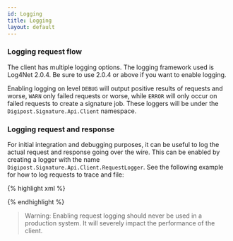 ```yaml
---
id: Logging
title: Logging
layout: default
---
```



<h3 id="loggingrequestflow">Logging request flow</h3>
The client has multiple logging options. The logging framework used is Log4Net 2.0.4. Be sure to use 2.0.4 or above if you want to enable logging.

Enabling logging on level `DEBUG` will output positive results of requests and worse, `WARN` only failed requests or worse, while `ERROR` will only occur on failed requests to create a signature job. These loggers will be under the `Digipost.Signature.Api.Client` namespace. 

<h3 id="loggingrequestresponse">Logging request and response</h3>

For initial integration and debugging purposes, it can be useful to log the actual request and response going over the wire. This can be enabled by creating a logger with the name `Digipost.Signature.Api.Client.RequestLogger`. See the following example for how to log requests to trace and file:

{% highlight xml %}

 <log4net>
    <logger name="Digipost.Signature.Api.Client.RequestLogger">
      <appender-ref ref="TraceAppender"/>
      <appender-ref ref="RollingFileAppender"/>
      <level value="DEBUG"/>
    </logger>
    <appender name="TraceAppender" type="log4net.Appender.TraceAppender">
      <layout type="log4net.Layout.PatternLayout">
        <conversionPattern value="%date [%thread] %-5p %c %message%newline" />
      </layout>
    </appender>
    <appender name="RollingFileAppender" type="log4net.Appender.RollingFileAppender">
      <lockingModel type="log4net.Appender.FileAppender+MinimalLock" />
      <file value="${AppData}\Digipost\Signering\RequestLog\" />
      <appendToFile value="true" />
      <rollingStyle value="Date" />
      <staticLogFileName value="false" />
      <rollingStyle value="Composite" />
      <param name="maxSizeRollBackups" value="10" />
      <datePattern value="yyyy.MM.dd' signature-api-client-dotnet.log'" />
      <maximumFFileSize value="100MB" />
      <layout type="log4net.Layout.PatternLayout">
        <conversionPattern value="%date [%thread] %-5level %logger [%property{NDC}] - %message%newline" />
      </layout>
    </appender>
  </log4net>

{% endhighlight %}

<blockquote>
Warning: Enabling request logging should never be used in a production system. It will severely impact the performance of the client.	
</blockquote>
